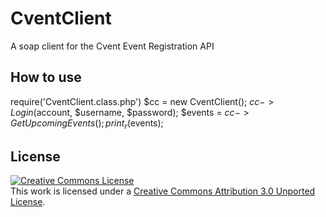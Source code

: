 CventClient
===========

A soap client for the Cvent Event Registration API

How to use
----------
require('CventClient.class.php')
$cc = new CventClient();
$cc->Login($account, $username, $password);
$events = $cc->GetUpcomingEvents();
print_r($events);

License
-------
<a rel="license" href="http://creativecommons.org/licenses/by/3.0/"><img alt="Creative Commons License" style="border-width:0" src="http://i.creativecommons.org/l/by/3.0/88x31.png" /></a><br />This work is licensed under a <a rel="license" href="http://creativecommons.org/licenses/by/3.0/">Creative Commons Attribution 3.0 Unported License</a>.

